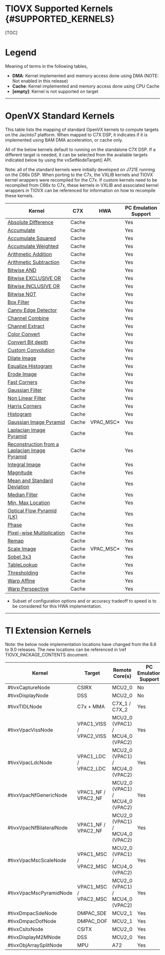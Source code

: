 # TIOVX Supported Kernels {#SUPPORTED_KERNELS}

[TOC]

# Legend

Meaning of terms in the following tables,

- **DMA**:     Kernel implemented and memory access done using DMA (NOTE: Not enabled in this release)
- **Cache**:   Kernel implemented and memory access done using CPU Cache
- **[empty]**: Kernel is not supported on target

---

# OpenVX Standard Kernels

This table lists the mapping of standard OpenVX kernels to compute targets
on the Jacinto7 platform.  When mapped to C7X DSP, it indicates if it is implemented
using BAM DMA acceleration, or cache only.

All of the below kernels default to running on the standalone C7X DSP.  If a different target
is needed, it can be selected from the available targets indicated below by using the vxSetNodeTarget() API.

Note: all of the standard kernels were initially developed on J721E running on the C66x DSP.  When porting to
the C7x, the VXLIB kernels and TIOVX kernel wrappers were recompiled for the C7x.  If custom kernels need to
be recompiled from C66x to C7x, these kernels in VXLIB and associated kernel wrappers in TIOVX can be referenced
for information on how to recompile these kernels.

Kernel | C7X | HWA | PC Emulation Support |
-------|-----|-----|----------------------|
[Absolute Difference](https://www.khronos.org/registry/OpenVX/specs/1.1/html/dc/ddf/group__group__vision__function__absdiff.html)              | Cache | | Yes |
[Accumulate](https://www.khronos.org/registry/OpenVX/specs/1.1/html/d0/d77/group__group__vision__function__accumulate.html)                    | Cache | | Yes |
[Accumulate Squared](https://www.khronos.org/registry/OpenVX/specs/1.1/html/d0/d2c/group__group__vision__function__accumulate__square.html)    | Cache | | Yes |
[Accumulate Weighted](https://www.khronos.org/registry/OpenVX/specs/1.1/html/d2/d2e/group__group__vision__function__accumulate__weighted.html) | Cache | | Yes |
[Arithmetic Addition](https://www.khronos.org/registry/OpenVX/specs/1.1/html/d6/db0/group__group__vision__function__add.html)                  | Cache | | Yes |
[Arithmetic Subtraction](https://www.khronos.org/registry/OpenVX/specs/1.1/html/d6/d6d/group__group__vision__function__sub.html)               | Cache | | Yes |
[Bitwise AND](https://www.khronos.org/registry/OpenVX/specs/1.1/html/d4/d4e/group__group__vision__function__and.html)                          | Cache | | Yes |
[Bitwise EXCLUSIVE OR](https://www.khronos.org/registry/OpenVX/specs/1.1/html/d3/dd1/group__group__vision__function__xor.html)                 | Cache | | Yes |
[Bitwise INCLUSIVE OR](https://www.khronos.org/registry/OpenVX/specs/1.1/html/d2/d5d/group__group__vision__function__or.html)                  | Cache | | Yes |
[Bitwise NOT](https://www.khronos.org/registry/OpenVX/specs/1.1/html/dc/d06/group__group__vision__function__not.html)                          | Cache | | Yes |
[Box Filter](https://www.khronos.org/registry/OpenVX/specs/1.1/html/da/d7c/group__group__vision__function__box__image.html)                    | Cache | | Yes |
[Canny Edge Detector](https://www.khronos.org/registry/OpenVX/specs/1.1/html/d7/d71/group__group__vision__function__canny.html)                | Cache | | Yes |
[Channel Combine](https://www.khronos.org/registry/OpenVX/specs/1.1/html/de/df2/group__group__vision__function__channelcombine.html)           | Cache | | Yes |
[Channel Extract](https://www.khronos.org/registry/OpenVX/specs/1.1/html/dd/dc1/group__group__vision__function__channelextract.html)           | Cache | | Yes |
[Color Convert](https://www.khronos.org/registry/OpenVX/specs/1.1/html/d1/dc2/group__group__vision__function__colorconvert.html)               | Cache | | Yes |
[Convert Bit depth](https://www.khronos.org/registry/OpenVX/specs/1.1/html/de/d73/group__group__vision__function__convertdepth.html)           | Cache | | Yes |
[Custom Convolution](https://www.khronos.org/registry/OpenVX/specs/1.1/html/d3/d3b/group__group__vision__function__custom__convolution.html)   | Cache | | Yes |
[Dilate Image](https://www.khronos.org/registry/OpenVX/specs/1.1/html/dc/d73/group__group__vision__function__dilate__image.html)               | Cache | | Yes |
[Equalize Histogram](https://www.khronos.org/registry/OpenVX/specs/1.1/html/d1/d70/group__group__vision__function__equalize__hist.html)        | Cache | | Yes |
[Erode Image](https://www.khronos.org/registry/OpenVX/specs/1.1/html/dc/dff/group__group__vision__function__erode__image.html)                 | Cache | | Yes |
[Fast Corners](https://www.khronos.org/registry/OpenVX/specs/1.1/html/dd/d22/group__group__vision__function__fast.html)                        | Cache | | Yes |
[Gaussian Filter](https://www.khronos.org/registry/OpenVX/specs/1.1/html/d6/d58/group__group__vision__function__gaussian__image.html)          | Cache | | Yes |
[Non Linear Filter](https://www.khronos.org/registry/OpenVX/specs/1.1/html/d5/dc5/group__group__vision__function__nonlinear__filter.html)      | Cache | | Yes |
[Harris Corners](https://www.khronos.org/registry/OpenVX/specs/1.1/html/d7/d5f/group__group__vision__function__harris.html)                    | Cache | | Yes |
[Histogram](https://www.khronos.org/registry/OpenVX/specs/1.1/html/d6/dcb/group__group__vision__function__histogram.html)                      | Cache | | Yes |
[Gaussian Image Pyramid](https://www.khronos.org/registry/OpenVX/specs/1.1/html/d0/d15/group__group__vision__function__gaussian__pyramid.html) | Cache | VPAC_MSC* | Yes |
[Laplacian Image Pyramid](https://www.khronos.org/registry/OpenVX/specs/1.1/html/dc/d60/group__group__vision__function__laplacian__pyramid.html) | Cache   |  | Yes |
[Reconstruction from a Laplacian Image Pyramid](https://www.khronos.org/registry/OpenVX/specs/1.1/html/dd/daa/group__group__vision__function__laplacian__reconstruct.html) | Cache |  | Yes |
[Integral Image](https://www.khronos.org/registry/OpenVX/specs/1.1/html/d0/d7b/group__group__vision__function__integral__image.html)           | Cache |  | Yes |
[Magnitude](https://www.khronos.org/registry/OpenVX/specs/1.1/html/dd/df2/group__group__vision__function__magnitude.html)                      | Cache |  | Yes |
[Mean and Standard Deviation](https://www.khronos.org/registry/OpenVX/specs/1.1/html/d8/d85/group__group__vision__function__meanstddev.html)   | Cache |  | Yes |
[Median Filter](https://www.khronos.org/registry/OpenVX/specs/1.1/html/d3/d77/group__group__vision__function__median__image.html)              | Cache |  | Yes |
[Min, Max Location](https://www.khronos.org/registry/OpenVX/specs/1.1/html/d8/d05/group__group__vision__function__minmaxloc.html)              | Cache |  | Yes |
[Optical Flow Pyramid (LK)](https://www.khronos.org/registry/OpenVX/specs/1.1/html/d0/d0c/group__group__vision__function__opticalflowpyrlk.html) | Cache   |  | Yes |
[Phase](https://www.khronos.org/registry/OpenVX/specs/1.1/html/db/d4e/group__group__vision__function__phase.html)                              | Cache   |  | Yes |
[Pixel-wise Multiplication](https://www.khronos.org/registry/OpenVX/specs/1.1/html/d7/dae/group__group__vision__function__mult.html)           | Cache   |  | Yes |
[Remap](https://www.khronos.org/registry/OpenVX/specs/1.1/html/df/dca/group__group__vision__function__remap.html)                              | Cache   |  | Yes |
[Scale Image](https://www.khronos.org/registry/OpenVX/specs/1.1/html/d1/d26/group__group__vision__function__scale__image.html)                 | Cache   | VPAC_MSC* | Yes |
[Sobel 3x3](https://www.khronos.org/registry/OpenVX/specs/1.1/html/da/d4b/group__group__vision__function__sobel3x3.html)                       | Cache   |  | Yes |
[TableLookup](https://www.khronos.org/registry/OpenVX/specs/1.1/html/d5/d4e/group__group__vision__function__lut.html)                          | Cache   |  | Yes |
[Thresholding](https://www.khronos.org/registry/OpenVX/specs/1.1/html/d3/d1e/group__group__vision__function__threshold.html)                   | Cache   |  | Yes |
[Warp Affine](https://www.khronos.org/registry/OpenVX/specs/1.1/html/d5/d5f/group__group__vision__function__warp__affine.html)                 | Cache   |  | Yes |
[Warp Perspective](https://www.khronos.org/registry/OpenVX/specs/1.1/html/da/d6a/group__group__vision__function__warp__perspective.html)       | Cache   |  | Yes |

* Subset of configuration options and or accuracy tradeoff to speed is to be considered for this HWA implementation.

---

# TI Extension Kernels

Note: the below node implementation locations have changed from the 8.6 to 9.0 releases.  The new locations can be
referenced in \ref TIOVX_PACKAGE_CONTENTS document.

Kernel                            | Target                  | Remote Core(s)                |PC Emulation Support |
----------------------------------|-------------------------|---------------------------------|----------------------|
#tivxCaptureNode                  | CSIRX                   | MCU2_0                          | No                   |
#tivxDisplayNode                  | DSS                     | MCU2_0                          | No                   |
#tivxTIDLNode                     | C7x + MMA               | C7X_1 / C7X_2                   | Yes                  |
#tivxVpacVissNode                 | VPAC1_VISS / VPAC2_VISS | MCU2_0 (VPAC1) / MCU4_0 (VPAC2) | Yes                  |
#tivxVpacLdcNode                  | VPAC1_LDC / VPAC2_LDC   | MCU2_0 (VPAC1) / MCU4_0 (VPAC2) | Yes                  |
#tivxVpacNfGenericNode            | VPAC1_NF / VPAC2_NF     | MCU2_0 (VPAC1) / MCU4_0 (VPAC2) | Yes                  |
#tivxVpacNfBilateralNode          | VPAC1_NF / VPAC2_NF     | MCU2_0 (VPAC1) / MCU4_0 (VPAC2) | Yes                  |
#tivxVpacMscScaleNode             | VPAC1_MSC / VPAC2_MSC   | MCU2_0 (VPAC1) / MCU4_0 (VPAC2) | Yes                  |
#tivxVpacMscPyramidNode           | VPAC1_MSC / VPAC2_MSC   | MCU2_0 (VPAC1) / MCU4_0 (VPAC2) | Yes                  |
#tivxDmpacSdeNode                 | DMPAC_SDE               | MCU2_1                          | Yes                  |
#tivxDmpacDofNode                 | DMPAC_DOF               | MCU2_1                          | Yes                  |
#tivxCsitxNode                    | CSITX                   | MCU2_0                          | Yes                  |
#tivxDisplayM2MNode               | DSS                     | MCU2_0                          | Yes                  |
#tivxObjArraySplitNode            | MPU                     | A72                             | Yes                  |

